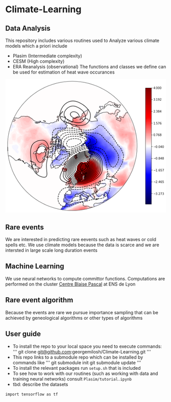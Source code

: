 # Climate-Learning

## Data Analysis

This repository includes various routines used to Analyze various climate models which a priori include
- Plasim (Intermediate complexity)
- CESM (High complexity)
- ERA Reanalysis (observational)
The functions and classes we define can be used for estimation of heat wave occurances 

![Heat waves in Scandinavia modelled by CESM](/CESM/Images/Scandinavia_3.5.png)

## Rare events
We are interested in predicting rare eevents such as heat waves or cold spells etc. We use climate models because the data is scarce and we are intersted in large scale long duration events

## Machine Learning
We use neural networks to compute committor functions. Computations are performed on the cluster [Centre Blaise Pascal](https://www.cbp.ens-lyon.fr/doku.php) at ENS de Lyon


## Rare event algorithm
Because the events are rare we pursue importance sampling that can be achieved by geneological algorithms or other types of algorithms

## User guide


- To install the repo to your local space you need to execute commands:
'''
    git clone git@github.com:georgemilosh/Climate-Learning.git
'''
- This repo links to a submodule repo which can be installed by commands like
'''
    git submodule init
    git submodule update
'''
- To install the relevant packages run `setup.sh` that is included
- To see how to work with our routines (such as working with data and training neural networks) consult `Plasim/tutorial.ipynb`
- tbd: describe the datasets

```
import tensorflow as tf
```
